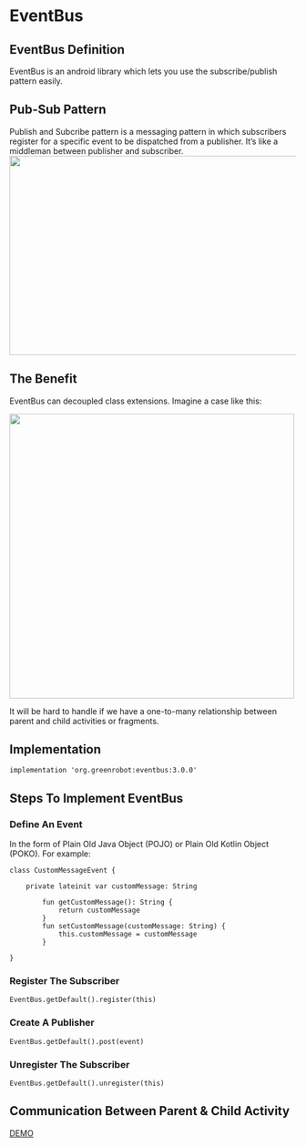 # EventBus

## EventBus Definition
EventBus is an android library which lets you use the subscribe/publish pattern easily.

## Pub-Sub Pattern
Publish and Subcribe pattern is a messaging pattern in which subscribers register for a specific event to be dispatched from a publisher. It’s like a middleman between publisher and subscriber.
<img src="https://i.imgur.com/JD5FGig.png" width="800px" height="350px" />

## The Benefit
EventBus can decoupled class extensions. Imagine a case like this:

<img src="https://i.imgur.com/hVoRfnL.png" width="500px" height="500px" />

It will be hard to handle if we have a one-to-many relationship between parent and child activities or fragments.

## Implementation
`implementation 'org.greenrobot:eventbus:3.0.0'`

## Steps To Implement EventBus
### Define An Event
In the form of Plain Old Java Object (POJO) or Plain Old Kotlin Object (POKO).
For example:
```
class CustomMessageEvent {

    private lateinit var customMessage: String

        fun getCustomMessage(): String {
            return customMessage
        }
        fun setCustomMessage(customMessage: String) {
            this.customMessage = customMessage
        }

}
```

### Register The Subscriber
`EventBus.getDefault().register(this)`

### Create A Publisher
`EventBus.getDefault().post(event)`

### Unregister The Subscriber
`EventBus.getDefault().unregister(this)`

## Communication Between Parent & Child Activity 
[DEMO](https://imgur.com/xl5ci05)

